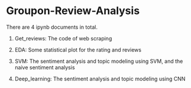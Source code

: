 # Groupon-Review-Analysis

There are 4 ipynb documents in total.

1. Get_reviews: The code of web scraping

2. EDA: Some statistical plot for the rating and reviews

3. SVM: The sentiment analysis and topic modeling using SVM, and the naive sentiment analysis

4. Deep_learning: The sentiment analysis and topic modeling using CNN
